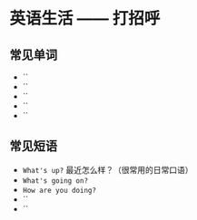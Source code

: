 # 英语生活 —— 打招呼


## 常见单词

- ``
- ``
- ``
- ``
- ``

## 常见短语

- `What's up?` 最近怎么样？（很常用的日常口语）
- `What's going on?`
- `How are you doing?`
- ``
- ``
